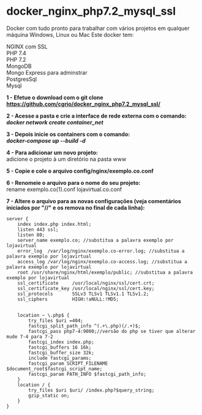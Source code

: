 # docker_nginx_php7.2_mysql_ssl
Docker com tudo pronto para trabalhar com vários projetos em qualquer máquina Windows, Linux ou Mac
Este docker tem:

NGINX com SSL  
PHP 7.4  
PHP 7.2  
MongoDB  
Mongo Express para adminstrar  
PostgresSql  
Mysql  

**1 - Efetue o download com o git clone https://github.com/cgrio/docker_nginx_php7.2_mysql_ssl/**

**2 - Acesse a pasta e crie a interface de rede externa com o comando:**
***docker network create container_net***  

**3 - Depois inicie os containers com o comando:**  
***docker-compose up --build -d***

**4 - Para adicionar um novo projeto:**  
adicione o projeto à um diretório na pasta www   

**5 - Copie e cole o arquivo config/nginx/exemplo.co.conf**  

**6 - Renomeie o arquivo para o nome do seu projeto:**  
rename exemplo.co(1).conf lojavirtual.co.conf  

**7 - Altere o arquivo para as novas configurações (veja comentários iniciados por "//" e os remova no final de cada linha):**

    server {
        index index.php index.html;
        listen 443 ssl;
        listen 80;
        server_name exemplo.co; //substitua a palavra exemplo por lojavirtual
        error_log  /var/log/nginx/exemplo.co-error.log; //substitua a palavra exemplo por lojavirtual
        access_log /var/log/nginx/exemplo.co-access.log; //substitua a palavra exemplo por lojavirtual
        root /usr/share/nginx/html/exemplo/public; //substitua a palavra exemplo por lojavirtual
        ssl_certificate     /usr/local/nginx/ssl/cert.crt;
        ssl_certificate_key /usr/local/nginx/ssl/cert.key;
        ssl_protocols       SSLv3 TLSv1 TLSv1.1 TLSv1.2;
        ssl_ciphers         HIGH:!aNULL:!MD5;


        location ~ \.php$ {
            try_files $uri =404;
            fastcgi_split_path_info ^(.+\.php)(/.+)$;
            fastcgi_pass php7-4:9000;//versão do php se tiver que alterar mude 7-4 para 7-2
            fastcgi_index index.php;
            fastcgi_buffers 16 16k;
            fastcgi_buffer_size 32k;
            include fastcgi_params;
            fastcgi_param SCRIPT_FILENAME $document_root$fastcgi_script_name;
            fastcgi_param PATH_INFO $fastcgi_path_info;
        }
        location / {
            try_files $uri $uri/ /index.php?$query_string;
            gzip_static on;
        }
    }



